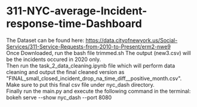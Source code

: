 # 311-NYC-average-Incident-response-time-Dashboard
The Dataset can be found here: https://data.cityofnewyork.us/Social-Services/311-Service-Requests-from-2010-to-Present/erm2-nwe9  
Once Downloaded, run the bash file trimmed.sh  The output (new3.csv) will be the incidents occured in 2020 only.  
Then run the task_2_data_cleaning.ipynb file which will perform data cleaning and output the final cleaned version as "FINAL_small_closed_incident_drop_na_time_diff__positive_month.csv". Make sure to put this final csv file under nyc_dash directory.  
Finally run the main.py and execute the following command in the terminal:  
bokeh serve --show nyc_dash --port 8080
